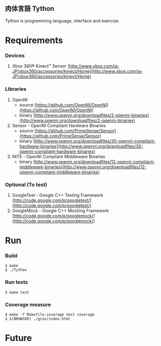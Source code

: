 肉体言語 Tython
------------------

Tython is programming language, interface and exercise.

Requirements
================

### Devices

1. Xbox 360® Kinect™ Sensor [http://www.xbox.com/ja-JP/xbox360/accessories/kinect/Home](http://www.xbox.com/ja-JP/xbox360/accessories/kinect/Home)

### Libraries

1. OpenNI
   * source [https://github.com/OpenNI/OpenNI](https://github.com/OpenNI/OpenNI)
   * binary [http://www.openni.org/downloadfiles/2-openni-binaries](http://www.openni.org/downloadfiles/2-openni-binaries)
2. Sensor - OpenNI Compliant Hardware Binaries
   * source [https://github.com/PrimeSense/Sensor](https://github.com/PrimeSense/Sensor)
   * binary [http://www.openni.org/downloadfiles/30-openni-compliant-hardware-binaries](http://www.openni.org/downloadfiles/30-openni-compliant-hardware-binaries)
3. NITE - OpenNI Compliant Middleware Binaries
   * binary [http://www.openni.org/downloadfiles/12-openni-compliant-middleware-binaries](http://www.openni.org/downloadfiles/12-openni-compliant-middleware-binaries)

### Optional (To test)

 1. GoogleTest - Google C++ Testing Framework
    [http://code.google.com/p/googletest/](http://code.google.com/p/googletest/)
 2. GoogleMock - Google C++ Mocking Framework
    [http://code.google.com/p/googlemock/](http://code.google.com/p/googlemock/)

Run
=======

### Build

    $ make
    $ ./Tython

### Run tests

    $ make test

### Coverage measure

    $ make -f Makefile.coverage test coverage
    $ $(BROWSER) ./gcov/index.html
   

Future
=========

